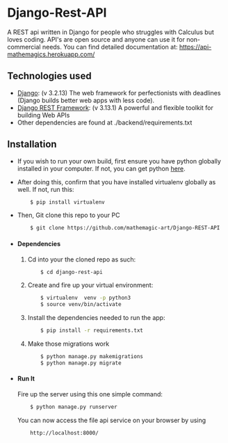 # Django-Rest-API

A REST api written in Django for people who struggles with Calculus but loves coding. API's are open source and anyone can use it for non-commercial needs. You can find detailed documentation at:
https://api-mathemagics.herokuapp.com/ 

## Technologies used
* [Django](https://www.djangoproject.com/): (v 3.2.13) The web framework for perfectionists with deadlines (Django builds better web apps with less code).
* [Django REST Framework](www.django-rest-framework.org/): (v 3.13.1) A powerful and flexible toolkit for building Web APIs
* Other dependencies are found at ./backend/requirements.txt


## Installation
* If you wish to run your own build, first ensure you have python globally installed in your computer. If not, you can get python [here](https://www.python.org").
* After doing this, confirm that you have installed virtualenv globally as well. If not, run this:
    ```bash
        $ pip install virtualenv
    ```
* Then, Git clone this repo to your PC
    ```bash
        $ git clone https://github.com/mathemagic-art/Django-REST-API
    ```

* #### Dependencies
    1. Cd into your the cloned repo as such:
        ```bash
            $ cd django-rest-api
        ```
    2. Create and fire up your virtual environment:
        ```bash
            $ virtualenv  venv -p python3
            $ source venv/bin/activate
        ```
    3. Install the dependencies needed to run the app:
        ```bash
            $ pip install -r requirements.txt
        ```
    4. Make those migrations work
        ```bash
            $ python manage.py makemigrations
            $ python manage.py migrate
        ```

* #### Run It
    Fire up the server using this one simple command:
    ```bash
        $ python manage.py runserver
    ```
    You can now access the file api service on your browser by using
    ```
        http://localhost:8000/
    ```
